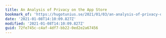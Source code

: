 ```yaml
---
title: An Analysis of Privacy on the App Store
bookmark_of: 'https://hugotunius.se/2021/01/03/an-analysis-of-privacy-on-the-app-store.html'
date: '2021-01-08T14:10:09.827Z'
modified: '2021-01-08T14:10:09.827Z'
guid: 72fe745c-c4af-4df7-bb22-0ed2e2a67456
---
```

 
